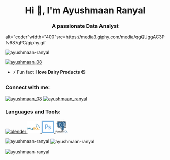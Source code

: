 <h1 align="center">Hi 👋, I'm Ayushmaan Ranyal</h1>
<h3 align="center">A passionate Data Analyst</h3>
<img align="right">alt="coder"width="400"src=https://media3.giphy.com/media/qgQUggAC3Pfv687qPC/giphy.gif

<p align="left"> <img src="https://komarev.com/ghpvc/?username=ayushmaan-ranyal&label=Profile%20views&color=0e75b6&style=flat" alt="ayushmaan-ranyal" /> </p>

<p align="left"> <a href="https://twitter.com/ayushmaan_08" target="blank"><img src="https://img.shields.io/twitter/follow/ayushmaan_08?logo=twitter&style=for-the-badge" alt="ayushmaan_08" /></a> </p>

- ⚡ Fun fact **I love Dairy Products 😉**

<h3 align="left">Connect with me:</h3>
<p align="left">
<a href="https://twitter.com/ayushmaan_08" target="blank"><img align="center" src="https://raw.githubusercontent.com/rahuldkjain/github-profile-readme-generator/master/src/images/icons/Social/twitter.svg" alt="ayushmaan_08" height="30" width="40" /></a>
<a href="https://instagram.com/ayushmaan_ranyal" target="blank"><img align="center" src="https://raw.githubusercontent.com/rahuldkjain/github-profile-readme-generator/master/src/images/icons/Social/instagram.svg" alt="ayushmaan_ranyal" height="30" width="40" /></a>
</p>

<h3 align="left">Languages and Tools:</h3>
<p align="left"> <a href="https://www.blender.org/" target="_blank" rel="noreferrer"> <img src="https://download.blender.org/branding/community/blender_community_badge_white.svg" alt="blender" width="40" height="40"/> </a> <a href="https://www.mysql.com/" target="_blank" rel="noreferrer"> <img src="https://raw.githubusercontent.com/devicons/devicon/master/icons/mysql/mysql-original-wordmark.svg" alt="mysql" width="40" height="40"/> </a> <a href="https://www.photoshop.com/en" target="_blank" rel="noreferrer"> <img src="https://raw.githubusercontent.com/devicons/devicon/master/icons/photoshop/photoshop-line.svg" alt="photoshop" width="40" height="40"/> </a> <a href="https://www.postgresql.org" target="_blank" rel="noreferrer"> <img src="https://raw.githubusercontent.com/devicons/devicon/master/icons/postgresql/postgresql-original-wordmark.svg" alt="postgresql" width="40" height="40"/> </a> </p>

<p><img align="left" src="https://github-readme-stats.vercel.app/api/top-langs?username=ayushmaan-ranyal&show_icons=true&locale=en&layout=compact" alt="ayushmaan-ranyal" /></p>

<p>&nbsp;<img align="center" src="https://github-readme-stats.vercel.app/api?username=ayushmaan-ranyal&show_icons=true&locale=en" alt="ayushmaan-ranyal" /></p>

<p><img align="center" src="https://github-readme-streak-stats.herokuapp.com/?user=ayushmaan-ranyal&" alt="ayushmaan-ranyal" /></p>

